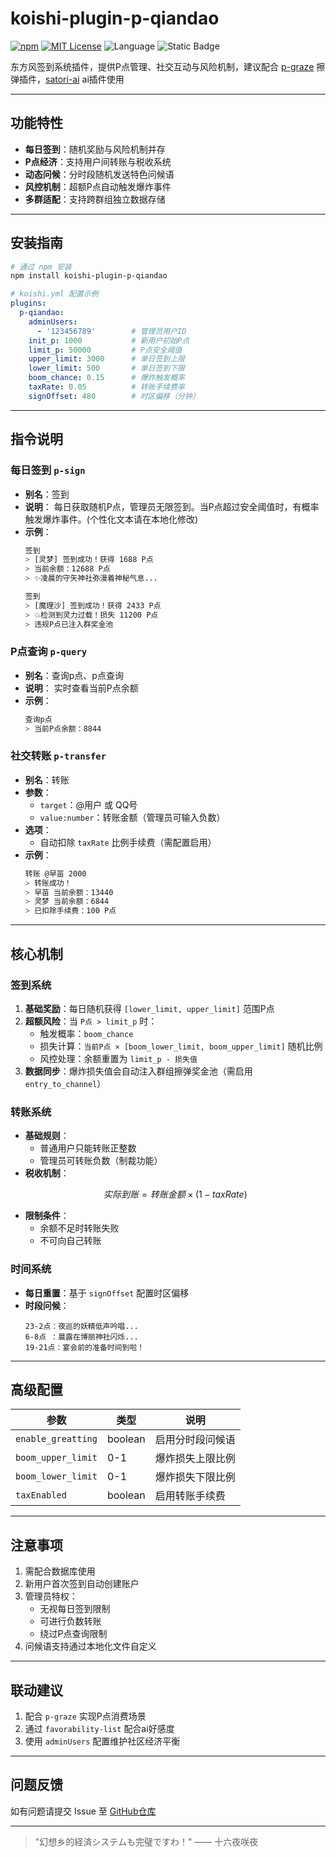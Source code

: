 # koishi-plugin-p-qiandao

[![npm](https://img.shields.io/npm/v/koishi-plugin-p-qiandao?style=flat-square)](https://www.npmjs.com/package/koishi-plugin-p-qiandao) [![MIT License](https://img.shields.io/badge/license-MIT-blue.svg?style=flat)](http://choosealicense.com/licenses/mit/) ![Language](https://img.shields.io/badge/language-TypeScript-brightgreen) ![Static Badge](https://img.shields.io/badge/QQ交流群-2167028216-green)

东方风签到系统插件，提供P点管理、社交互动与风险机制，建议配合 [p-graze](https://github.com/gfjdh/p-graze) 擦弹插件，[satori-ai](https://github.com/gfidh/satori-ai) ai插件使用

---

## 功能特性

- **每日签到**：随机奖励与风险机制并存
- **P点经济**：支持用户间转账与税收系统
- **动态问候**：分时段随机发送特色问候语
- **风控机制**：超额P点自动触发爆炸事件
- **多群适配**：支持跨群组独立数据存储

---

## 安装指南

```bash
# 通过 npm 安装
npm install koishi-plugin-p-qiandao
```

```yaml
# koishi.yml 配置示例
plugins:
  p-qiandao:
    adminUsers:
      - '123456789'        # 管理员用户ID
    init_p: 1000           # 新用户初始P点
    limit_p: 50000         # P点安全阈值
    upper_limit: 3000      # 单日签到上限
    lower_limit: 500       # 单日签到下限
    boom_chance: 0.15      # 爆炸触发概率
    taxRate: 0.05          # 转账手续费率
    signOffset: 480        # 时区偏移（分钟）
```

---

## 指令说明

### 每日签到 `p-sign`
- **别名**：签到
- **说明**：
  每日获取随机P点，管理员无限签到。当P点超过安全阈值时，有概率触发爆炸事件。(个性化文本请在本地化修改)
- **示例**：
  ```bash
  签到
  > [灵梦] 签到成功！获得 1688 P点
  > 当前余额：12688 P点
  > ✨凌晨的守矢神社弥漫着神秘气息...
  ```
  ```bash
  签到
  > [魔理沙] 签到成功！获得 2433 P点
  > 💥检测到灵力过载！损失 11200 P点
  > 违规P点已注入群奖金池
  ```

### P点查询 `p-query`
- **别名**：查询p点、p点查询
- **说明**：
  实时查看当前P点余额
- **示例**：
  ```bash
  查询p点
  > 当前P点余额：8844
  ```

### 社交转账 `p-transfer`
- **别名**：转账
- **参数**：
  - `target`：@用户 或 QQ号
  - `value:number`：转账金额（管理员可输入负数）
- **选项**：
  - 自动扣除 `taxRate` 比例手续费（需配置启用）
- **示例**：
  ```bash
  转账 @早苗 2000
  > 转账成功！
  > 早苗 当前余额：13440
  > 灵梦 当前余额：6844
  > 已扣除手续费：100 P点
  ```

---

## 核心机制

### 签到系统
1. **基础奖励**：每日随机获得 `[lower_limit, upper_limit]` 范围P点
2. **超额风险**：当 `P点 > limit_p` 时：
   - 触发概率：`boom_chance`
   - 损失计算：`当前P点 × [boom_lower_limit, boom_upper_limit]` 随机比例
   - 风控处理：余额重置为 `limit_p - 损失值`
3. **数据同步**：爆炸损失值会自动注入群组擦弹奖金池（需启用 `entry_to_channel`）

### 转账系统
- **基础规则**：
  - 普通用户只能转账正整数
  - 管理员可转账负数（制裁功能）
- **税收机制**：
  ```math
  实际到账 = 转账金额 × (1 - taxRate)
  ```
- **限制条件**：
  - 余额不足时转账失败
  - 不可向自己转账

### 时间系统
- **每日重置**：基于 `signOffset` 配置时区偏移
- **时段问候**：
  ```
  23-2点：夜巡的妖精低声吟唱...
  6-8点 ：晨露在博丽神社闪烁...
  19-21点：宴会前的准备时间到啦！
  ```

---

## 高级配置

| 参数 | 类型 | 说明 |
|------|------|------|
| `enable_greatting` | boolean | 启用分时段问候语 |
| `boom_upper_limit` | 0-1 | 爆炸损失上限比例 |
| `boom_lower_limit` | 0-1 | 爆炸损失下限比例 |
| `taxEnabled` | boolean | 启用转账手续费 |

---

## 注意事项

1. 需配合数据库使用
2. 新用户首次签到自动创建账户
3. 管理员特权：
   - 无视每日签到限制
   - 可进行负数转账
   - 绕过P点查询限制
4. 问候语支持通过本地化文件自定义

---

## 联动建议

1. 配合 `p-graze` 实现P点消费场景
2. 通过 `favorability-list` 配合ai好感度
3. 使用 `adminUsers` 配置维护社区经济平衡

---

## 问题反馈
如有问题请提交 Issue 至 [GitHub仓库](https://github.com/gfjdh/koishi-plugin-p-qiandao)

---

> "幻想乡的経済システムも完璧ですわ！" —— 十六夜咲夜
